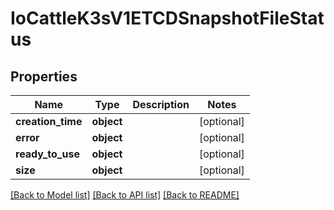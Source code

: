 # IoCattleK3sV1ETCDSnapshotFileStatus

## Properties
Name | Type | Description | Notes
------------ | ------------- | ------------- | -------------
**creation_time** | **object** |  | [optional] 
**error** | **object** |  | [optional] 
**ready_to_use** | **object** |  | [optional] 
**size** | **object** |  | [optional] 

[[Back to Model list]](../README.md#documentation-for-models) [[Back to API list]](../README.md#documentation-for-api-endpoints) [[Back to README]](../README.md)


